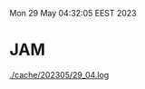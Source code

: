 Mon 29 May 04:32:05 EEST 2023
# JAM
<a href='./cache/202305/29_04.log'>./cache/202305/29_04.log</a>
